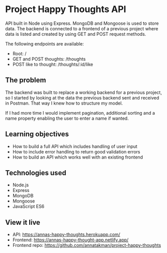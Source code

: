 # Project Happy Thoughts API
API built in Node using Express. MongoDB and Mongoose is used to store data. The backend is connected to a frontend of a previous project where data is listed and created by using GET and POST request methods.

The following endpoints are available:

- Root: /
- GET and POST thoughts: /thoughts
- POST like to thought: /thoughts/:id/like

## The problem
The backend was built to replace a working backend for a previous project, so I started by looking at the data the previous backend sent and received in Postman. That way I knew how to structure my model. 

If I had more time I would implement pagination, additional sorting and a name property enabling the user to enter a name if wanted.

## Learning objectives
- How to build a full API which includes handling of user input
- How to include error handling to return good validation errors
- How to build an API which works well with an existing frontend

## Technologies used
- Node.js
- Express
- MongoDB
- Mongoose
- JavaScript ES6

## View it live
- API: https://annas-happy-thoughts.herokuapp.com/
- Frontend: https://annas-happy-thought-app.netlify.app/
- Frontend repo: https://github.com/annatakman/project-happy-thoughts 
